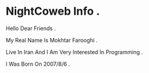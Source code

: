 # NightCoweb Info .
Hello Dear Friends .

My Real Name Is Mokhtar Farooghi .

Live In Iran And I Am Very
 Interested In Programming .

I Was Born On 2007/8/6 .
